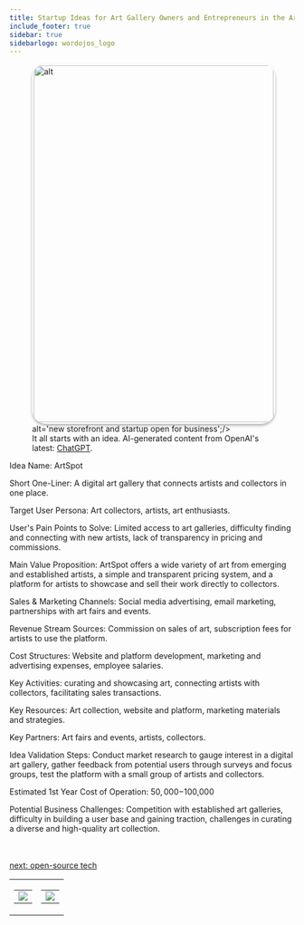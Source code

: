 ```yaml
---
title: Startup Ideas for Art Gallery Owners and Entrepreneurs in the Art  Industry
include_footer: true
sidebar: true
sidebarlogo: wordojos_logo
---
```

<figure>
    <img src='/uploads/startup-ideas.jpg' style="width: 100%;height: 630px;padding: 3px; box-shadow: 0 3px 5px rgba(0,0,0,.3);border-radius: 25px;overflow: hidden;border: none;" align="middle"; alt='alt';/> alt='new storefront and startup open for business';/>
    <figcaption>It all starts with an idea.  AI-generated content from OpenAI's latest: <a href="https://openai.com/blog/chatgpt/" >ChatGPT</a>.</figcaption>
</figure>
<p>
Idea Name: ArtSpot

Short One-Liner: A digital art gallery that connects artists and collectors in one place.

Target User Persona: Art collectors, artists, art enthusiasts.

User's Pain Points to Solve: Limited access to art galleries, difficulty finding and connecting with new artists, lack of transparency in pricing and commissions.

Main Value Proposition: ArtSpot offers a wide variety of art from emerging and established artists, a simple and transparent pricing system, and a platform for artists to showcase and sell their work directly to collectors.

Sales & Marketing Channels: Social media advertising, email marketing, partnerships with art fairs and events.

Revenue Stream Sources: Commission on sales of art, subscription fees for artists to use the platform.

Cost Structures: Website and platform development, marketing and advertising expenses, employee salaries.

Key Activities: curating and showcasing art, connecting artists with collectors, facilitating sales transactions.

Key Resources: Art collection, website and platform, marketing materials and strategies.

Key Partners: Art fairs and events, artists, collectors.

Idea Validation Steps: Conduct market research to gauge interest in a digital art gallery, gather feedback from potential users through surveys and focus groups, test the platform with a small group of artists and collectors.

Estimated 1st Year Cost of Operation: $50,000-$100,000

Potential Business Challenges: Competition with established art galleries, difficulty in building a user base and gaining traction, challenges in curating a diverse and high-quality art collection.

<br>
<br>
<a href="https://workdojos.com/artgalleries/tech">next: open-source tech</a>
</p>
<table border="0" cellpadding="0" cellspacing="0" width="600" id="templateColumns">
    <tr>
        <td align="center" valign="top" width="50%" class="templateColumnContainer">
            <table border="0" cellpadding="10" cellspacing="0" height="100%" width="100px">
                <tr>
                    <td class="leftColumnContent">
                      <a href="https://artgalleries.workdojos.com">
                        <img src="/uploads/dash.png" class="columnImage" />
                    </td>
                </tr>
            </table>
        </td>
        <td align="center" valign="top" width="50%" class="templateColumnContainer">
            <table border="0" cellpadding="10" cellspacing="0" height="100%" width="100px">
                <tr>
                    <td class="rightColumnContent">
                      <a href="https://clinician.workdojos.com">
                        <img src="/uploads/randomdojo.png" class="columnImage" />
                    </td>
            </table>
        </td>
    </tr>
</table>